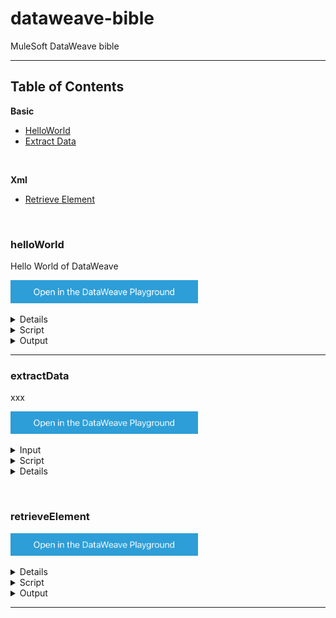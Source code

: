 # dataweave-bible
MuleSoft DataWeave bible

<hr>

## Table of Contents

**Basic**
- [HelloWorld](#helloWorld)
- [Extract Data](#extractData)

&nbsp;

**Xml**

- [Retrieve Element](#retrieveElement)

&nbsp;

### helloWorld

Hello World of DataWeave


<a href="https://dataweave.mulesoft.com/learn/playground?projectMethod=GHRepo&repo=Elliot518%2Fdataweave-bible&path=basic%2FhelloWorld"><img width="300" src="/images/dwplayground-button.png"><a>

<details>
<summary>Input</summary>

```json
{
    "message": "Hello world!"
}
```
</details>

<details>
<summary>Script</summary>

```dataweave
%dw 2.0
output application/json
---
payload.message
```
</details>

<details>
<summary>Output</summary>

```json
 "Hello world!"
```
</details>

<hr>

### extractData

xxx


<a href="https://dataweave.mulesoft.com/learn/playground?projectMethod=GHRepo&repo=Elliot518%2Fdataweave-bible&path=basic%2FextractData"><img width="300" src="/images/dwplayground-button.png"><a>

<details>
<summary>Input</summary>

```json

```
</details>

<details>
<summary>Script</summary>

```dataweave
%dw 2.0
var myObject = { "myKey" : "1234", "name" : "somebody" }
var myArray = [ { "myKey" : "1234" }, { "name" : "somebody" } ]
output application/json
---
{
    selectingValueUsingKeyInObject : myObject.name,
    selectingValueUsingKeyOfObjectInArray : myArray.name,
}
```
</details>

<details>
<summary>Output</summary>

```json
{
    "selectingValueUsingKeyInObject": "somebody",
    "selectingValueUsingKeyOfObjectInArray": [ "somebody" ]
}
```
</details>

&nbsp;

### retrieveElement

<a href="https://dataweave.mulesoft.com/learn/playground?projectMethod=GHRepo&repo=Elliot518%2Fdataweave-bible&path=xml%2FretrieveElement"><img width="300" src="/images/dwplayground-button.png"><a>

<details>
<summary>Input</summary>

```json
<language>
    <name>DataWeave</name>
    <version>2.0</version>
</language>
```
</details>

<details>
<summary>Script</summary>

```dataweave
%dw 2.0
output application/xml
---
{ newname : payload.language.name }
```
</details>

<details>
<summary>Output</summary>

```json
<?xml version='1.0' encoding='UTF-8'?>
<newname>DataWeave</newname>
```
</details>

<hr>